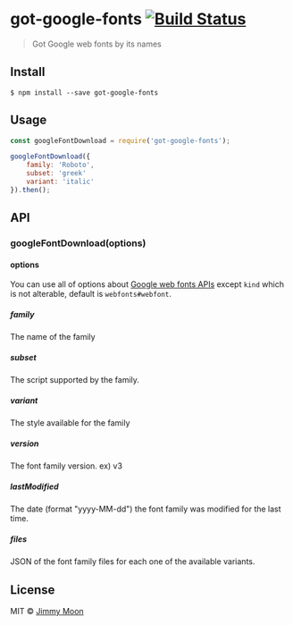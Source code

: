 # got-google-fonts [![Build Status](https://travis-ci.org/ragingwind/got-google-fonts.svg?branch=master)](https://travis-ci.org/ragingwind/got-google-fonts)

> Got Google web fonts by its names


## Install

```
$ npm install --save got-google-fonts
```


## Usage

```js
const googleFontDownload = require('got-google-fonts');

googleFontDownload({
	family: 'Roboto',
	subset: 'greek'
	variant: 'italic'
}).then();

```


## API

### googleFontDownload(options)

#### options

You can use all of options about [Google web fonts APIs](https://developers.google.com/fonts/docs/developer_api#a_quick_example) except `kind` which is not alterable, default is `webfonts#webfont`.

##### family

The name of the family

##### subset

The script supported by the family.

##### variant

The style available for the family

##### version

The font family version. ex) v3

##### lastModified

The date (format "yyyy-MM-dd") the font family was modified for the last time.

##### files

JSON of the font family files for each one of the available variants.

## License

MIT © [Jimmy Moon](http://ragingwind.me)
